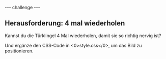 \--- challenge \---

## Herausforderung: 4 mal wiederholen

Kannst du die Türklingel 4 Mal wiederholen, damit sie so richtig nervig ist?

Und ergänze den CSS-Code in <0>style.css</0>, um das Bild zu positionieren.